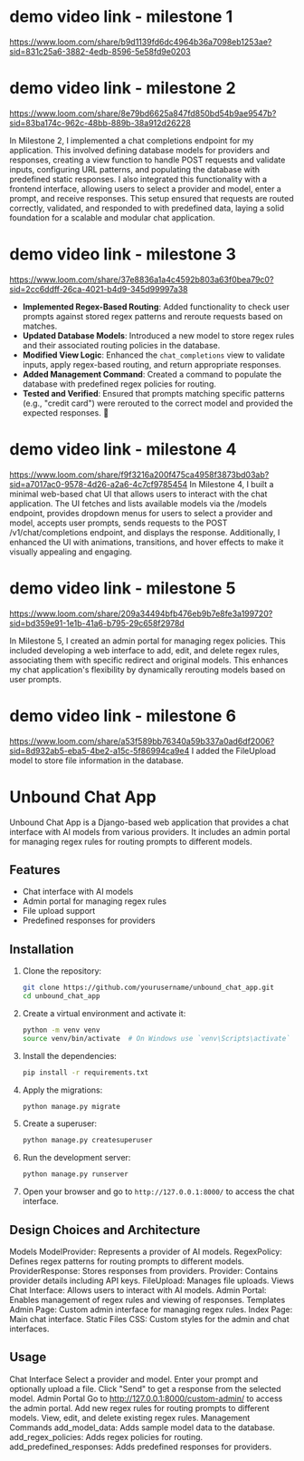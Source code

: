 
# demo video link - milestone 1
https://www.loom.com/share/b9d1139fd6dc4964b36a7098eb1253ae?sid=831c25a6-3882-4edb-8596-5e58fd9e0203
# demo video link - milestone 2
https://www.loom.com/share/8e79bd6625a847fd850bd54b9ae9547b?sid=83ba174c-962c-48bb-889b-38a912d26228

In Milestone 2, I implemented a chat completions endpoint for my application. This involved defining database models for providers and responses, creating a view function to handle POST requests and validate inputs, configuring URL patterns, and populating the database with predefined static responses. I also integrated this functionality with a frontend interface, allowing users to select a provider and model, enter a prompt, and receive responses. This setup ensured that requests are routed correctly, validated, and responded to with predefined data, laying a solid foundation for a scalable and modular chat application.
# demo video link - milestone 3
https://www.loom.com/share/37e8836a1a4c4592b803a63f0bea79c0?sid=2cc6ddff-26ca-4021-b4d9-345d99997a38

- **Implemented Regex-Based Routing**: Added functionality to check user prompts against stored regex patterns and reroute requests based on matches.
- **Updated Database Models**: Introduced a new model to store regex rules and their associated routing policies in the database.
- **Modified View Logic**: Enhanced the `chat_completions` view to validate inputs, apply regex-based routing, and return appropriate responses.
- **Added Management Command**: Created a command to populate the database with predefined regex policies for routing.
- **Tested and Verified**: Ensured that prompts matching specific patterns (e.g., "credit card") were rerouted to the correct model and provided the expected responses. 🚀
# demo video link - milestone 4
https://www.loom.com/share/f9f3216a200f475ca4958f3873bd03ab?sid=a7017ac0-9578-4d26-a2a6-4c7cf9785454
In Milestone 4, I built a minimal web-based chat UI that allows users to interact with the chat application. The UI fetches and lists available models via the /models endpoint, provides dropdown menus for users to select a provider and model, accepts user prompts, sends requests to the POST /v1/chat/completions endpoint, and displays the response. Additionally, I enhanced the UI with animations, transitions, and hover effects to make it visually appealing and engaging.
# demo video link - milestone 5
https://www.loom.com/share/209a34494bfb476eb9b7e8fe3a199720?sid=bd359e91-1e1b-41a6-b795-29c658f2978d

In Milestone 5, I created an admin portal for managing regex policies. This included developing a web interface to add, edit, and delete regex rules, associating them with specific redirect and original models. This enhances my chat application's flexibility by dynamically rerouting models based on user prompts.
# demo video link - milestone 6
https://www.loom.com/share/a53f589bb76340a59b337a0ad6df2006?sid=8d932ab5-eba5-4be2-a15c-5f86994ca9e4
I added the FileUpload model to store file information in the database.


# Unbound Chat App

Unbound Chat App is a Django-based web application that provides a chat interface with AI models from various providers. It includes an admin portal for managing regex rules for routing prompts to different models.

## Features

- Chat interface with AI models
- Admin portal for managing regex rules
- File upload support
- Predefined responses for providers

## Installation

1. Clone the repository:

   ```sh
   git clone https://github.com/yourusername/unbound_chat_app.git
   cd unbound_chat_app
   ```

2. Create a virtual environment and activate it:

   ```sh
   python -m venv venv
   source venv/bin/activate  # On Windows use `venv\Scripts\activate`
   ```

3. Install the dependencies:

   ```sh
   pip install -r requirements.txt
   ```

4. Apply the migrations:

   ```sh
   python manage.py migrate
   ```

5. Create a superuser:

   ```sh
   python manage.py createsuperuser
   ```

6. Run the development server:

   ```sh
   python manage.py runserver
   ```

7. Open your browser and go to `http://127.0.0.1:8000/` to access the chat interface.
## Design Choices and Architecture
Models
ModelProvider: Represents a provider of AI models.
RegexPolicy: Defines regex patterns for routing prompts to different models.
ProviderResponse: Stores responses from providers.
Provider: Contains provider details including API keys.
FileUpload: Manages file uploads.
Views
Chat Interface: Allows users to interact with AI models.
Admin Portal: Enables management of regex rules and viewing of responses.
Templates
Admin Page: Custom admin interface for managing regex rules.
Index Page: Main chat interface.
Static Files
CSS: Custom styles for the admin and chat interfaces.

## Usage

Chat Interface
Select a provider and model.
Enter your prompt and optionally upload a file.
Click "Send" to get a response from the selected model.
Admin Portal
Go to http://127.0.0.1:8000/custom-admin/ to access the admin portal.
Add new regex rules for routing prompts to different models.
View, edit, and delete existing regex rules.
Management Commands
add_model_data: Adds sample model data to the database.
add_regex_policies: Adds regex policies for routing.
add_predefined_responses: Adds predefined responses for providers.



